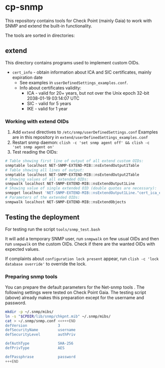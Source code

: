 # cp-snmp

This repository contains tools for Check Point (mainly Gaia) to work with SNMP and extend the built-in functionality.

The tools are sorted in directories:

## extend

This directory contains programs used to implement custom OIDs.

* `cert_info` - obtain information about ICA and SIC certificates, mainly expiration date
  * See examples in `userDefinedSettings_examples.conf`.
  * Info about certificates validity:
    * ICA - valid for 20+ years, but not over the Unix epoch 32-bit 2038-01-19 03:14:07 UTC
    * SIC - valid for 5 years
    * IKE - valid for 1 year

### Working with extend OIDs

1. Add `extend` directives to `/etc/snmp/userDefinedSettings.conf`
   Examples are in this repository in
   `extend/userDefinedSettings_examples.conf`
2. Restart snmp daemon:
   `clish -c 'set snmp agent off' && clish -c 'set snmp agent on'`
3. Test reading the OIDs:

``` bash
# Table showing first line of output of all extend custom OIDs:
snmptable localhost NET-SNMP-EXTEND-MIB::nsExtendOutput1Table
# Table showing all lines of output:
snmptable localhost NET-SNMP-EXTEND-MIB::nsExtendOutput2Table
# Showing values of all extended OIDs:
snmpwalk localhost NET-SNMP-EXTEND-MIB::nsExtendOutput1Line
# Showing value of single extended OID (double quotes are necessary):
snmpget localhost 'NET-SNMP-EXTEND-MIB::nsExtendOutput1Line."cert_ica_expi"'
# Parameters of the extended OIDs:
snmpwalk localhost NET-SNMP-EXTEND-MIB::nsExtendObjects
```

## Testing the deployment

For testing run the script `tools/snmp_test.bash`

It will add a temporary SNMP user, run `snmpwalk` on few usual OIDs and then run `snmpwalk`
on the custom OIDs. Check if there are the wanted OIDs with expected values.

If complaints about `configuration lock present` appear, run `clish -c 'lock database override'`
to override the lock.

### Preparing snmp tools

You can prepare the default parameters for the Net-snmp tools . The following settings were
tested on Check Point Gaia. The testing script (above) already makes this preparation except
for the username and password.

``` bash
mkdir -p ~/.snmp/mibs/
ln -s "$CPDIR/lib/snmp/chkpnt.mib" ~/.snmp/mibs/
cat > ~/.snmp/snmp.conf <<+++END
defVersion              3
defSecurityName         username
defSecurityLevel        authPriv

defAuthType             SHA-256
defPrivType             AES

defPassphrase           password
+++END
```
